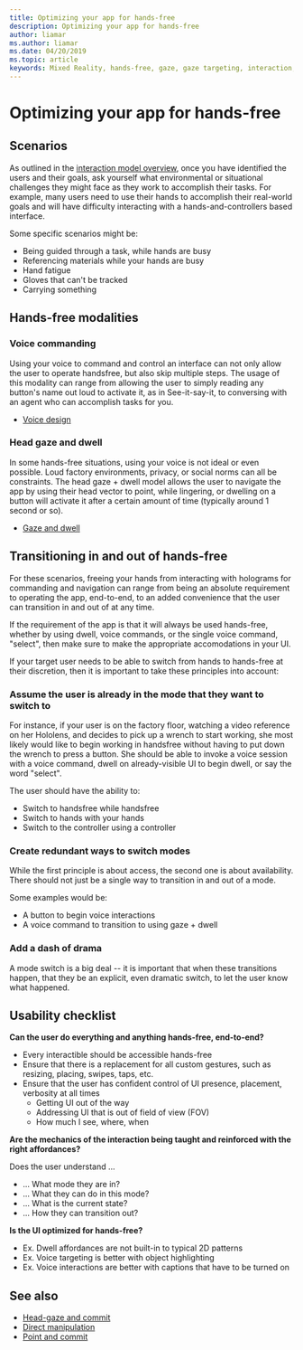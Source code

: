 ```yaml
---
title: Optimizing your app for hands-free
description: Optimizing your app for hands-free
author: liamar
ms.author: liamar
ms.date: 04/20/2019
ms.topic: article
keywords: Mixed Reality, hands-free, gaze, gaze targeting, interaction, design
---
```



# Optimizing your app for hands-free



## Scenarios

As outlined in the [interaction model overview](interaction-fundamentals.md), once you have identified the users and their goals, ask yourself what environmental or situational challenges they might face as they work to accomplish their tasks. For example, many users need to use their hands to accomplish their real-world goals and will have difficulty interacting with a hands-and-controllers based interface. 

Some specific scenarios might be: 
* Being guided through a task, while hands are busy
* Referencing materials while your hands are busy
* Hand fatigue
* Gloves that can't be tracked
* Carrying something


## Hands-free modalities

### Voice commanding

Using your voice to command and control an interface can not only allow the user to operate handsfree, but also skip multiple steps. The usage of this modality can range from allowing the user to simply reading any button's name out loud to activate it, as in See-it-say-it, to conversing with an agent who can accomplish tasks for you.

* [Voice design](voice-design.md)


### Head gaze and dwell

In some hands-free situations, using your voice is not ideal or even possible. Loud factory environments, privacy, or social norms can all be constraints. The head gaze + dwell model allows the user to navigate the app by using their head vector to point, while lingering, or dwelling on a button will activate it after a certain amount of time (typically around 1 second or so). 

* [Gaze and dwell](gaze-and-dwell.md)

## Transitioning in and out of hands-free

For these scenarios, freeing your hands from interacting with holograms for commanding and navigation can range from being an absolute requirement to operating the app, end-to-end, to an added convenience that the user can transition in and out of at any time. 

If the requirement of the app is that it will always be used hands-free, whether by using dwell, voice commands, or the single voice command, "select", then make sure to make the appropriate accomodations in your UI. 

If your target user needs to be able to switch from hands to hands-free at their discretion, then it is important to take these principles into account:

### Assume the user is already in the mode that they want to switch to
For instance, if your user is on the factory floor, watching a video reference on her Hololens, and decides to pick up a wrench to start working, she most likely would like to begin working in handsfree without having to put down the wrench to press a button. She should be able to invoke a voice session with a voice command, dwell on already-visible UI to begin dwell, or say the word "select".

The user should have the ability to: 
* Switch to handsfree while handsfree
* Switch to hands with your hands
* Switch to the controller using a controller 

### Create redundant ways to switch modes
While the first principle is about access, the second one is about availability. There should not just be a single way to transition in and out of a mode. 

Some examples would be: 
* A button to begin voice interactions
* A voice command to transition to using gaze + dwell

### Add a dash of drama
A mode switch is a big deal -- it is important that when these transitions happen, that they be an explicit, even dramatic switch, to let the user know what happened. 


## Usability checklist

**Can the user do everything and anything hands-free, end-to-end?**
* Every interactible should be accessible hands-free
* Ensure that there is a replacement for all custom gestures, such as resizing, placing, swipes, taps, etc.
* Ensure that the user has confident control of UI presence, placement, verbosity at all times
	* Getting UI out of the way
	* Addressing UI that is out of field of view (FOV)
	* How much I see, where, when

**Are the mechanics of the interaction being taught and reinforced with the right affordances?**

Does the user understand ...
* ... What mode they are in?
* ... What they can do in this mode?
* ... What is the current state?
* ... How they can transition out?
	
**Is the UI optimized for hands-free?**   

* Ex. Dwell affordances are not built-in to typical 2D patterns
* Ex. Voice targeting is better with object highlighting
* Ex. Voice interactions are better with captions that have to be turned on


## See also
* [Head-gaze and commit](gaze-and-commit.md)
* [Direct manipulation](direct-manipulation.md)
* [Point and commit](point-and-commit.md)
